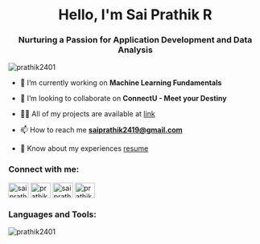 ﻿<h1 align="center">Hello, I'm Sai Prathik R</h1>
<h3 align="center">Nurturing a Passion for Application Development and Data Analysis</h3>

<p align="left"> <img src="https://komarev.com/ghpvc/?username=prathik2401&label=Profile%20Views&color=2e93ff&style=flat" alt="prathik2401" /> </p>

- 🔭 I’m currently working on **Machine Learning Fundamentals**

- 👯 I’m looking to collaborate on **ConnectU - Meet your Destiny**

- 👨‍💻 All of my projects are available at [link](link)

- 📫 How to reach me **saiprathik2419@gmail.com**

- 📄 Know about my experiences [resume]((https://portfolio-prathik.netlify.app/))

<h3 align="left">Connect with me:</h3>
<p align="left">
<a href="https://twitter.com/saiprathik2419" target="blank"><img align="center" src="https://upload.wikimedia.org/wikipedia/commons/5/57/X_logo_2023_%28white%29.png" alt="saiprathik2419" height="30" width="40" /></a>
<a href="https://linkedin.com/in/prathik2401" target="blank"><img align="center" src="https://content.linkedin.com/content/dam/me/business/en-us/amp/brand-site/v2/bg/LI-Bug.svg.original.svg" alt="prathik2401" height="30" width="40" /></a>
<a href="https://fb.com/saiprathik2401" target="blank"><img align="center" src="https://scontent.fblr4-4.fna.fbcdn.net/v/t39.8562-6/379289821_865934508418540_8644135502492996297_n.png?_nc_cat=106&ccb=1-7&_nc_sid=f537c7&_nc_ohc=xyeGpiITLlwAX8AhVnH&_nc_ht=scontent.fblr4-4.fna&oh=00_AfDp4OpJNNpVkMeybqSeC894u9tUPx2VTH6kRMdkbIPmFQ&oe=65766DBB" alt="saiprathik2401" height="30" width="40" /></a>
<a href="https://instagram.com/prathik.24" target="blank"><img align="center" src="https://scontent.fblr4-1.fna.fbcdn.net/v/t39.8562-6/313408032_676073764084474_9080563414774037997_n.png?_nc_cat=1&ccb=1-7&_nc_sid=f537c7&_nc_ohc=76jXh4Oxi58AX-erjnd&_nc_ht=scontent.fblr4-1.fna&oh=00_AfBlDQ7E2jnF-bltQe6r3IiHInXQaeLaUcD1VpkEy99fXQ&oe=65776966" alt="prathik.24" height="30" width="40" /></a>
</p>

<h3 align="left">Languages and Tools:</h3>
<img align="center" src="https://github-readme-stats.vercel.app/api/top-langs?username=prathik2401&show_icons=true&theme=tokyonight&locale=en&layout=compact" alt="prathik2401" /></p>
